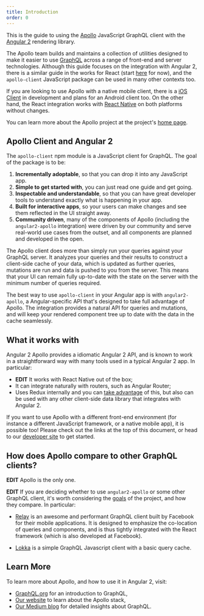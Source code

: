 ```yaml
---
title: Introduction
order: 0
---
```


This is the guide to using the [Apollo](http://apollostack.com) JavaScript GraphQL client with the [Angular 2](https://angular.io) rendering library.

The Apollo team builds and maintains a collection of utilities designed to make it easier to use [GraphQL](http://graphql.org) across a range of front-end and server technologies. Although this guide focuses on the integration with Angular 2, there is a similar guide in the works for React (start [here](http://dev.apollodata.com/react/) for now), and the `apollo-client` JavaScript package can be used in many other contexts too.

If you are looking to use Apollo with a native mobile client, there is a [iOS Client](https://github.com/apollostack/apollo-ios) in development and plans for an Android client too. On the other hand, the React integration works with [React Native](https://facebook.github.io/react-native/) on both platforms without changes.

You can learn more about the Apollo project at the project's [home page](http://apollostack.com).

<h2 id="apollo-client">Apollo Client and Angular 2</h2>

The `apollo-client` npm module is a JavaScript client for GraphQL. The goal of the package is to be:

1. **Incrementally adoptable**, so that you can drop it into any JavaScript app.
2. **Simple to get started with**, you can just read one guide and get going.
3. **Inspectable and understandable**, so that you can have great developer tools to understand exactly what is happening in your app.
4. **Built for interactive apps**, so your users can make changes and see them reflected in the UI straight away.
5. **Community driven**, many of the components of Apollo (including the `angular2-apollo` integration) were driven by our community and serve real-world use cases from the outset, and all components are planned and developed in the open.

The Apollo client does more than simply run your queries against your GraphQL server. It analyzes your queries and their results to construct a client-side cache of your data, which is updated as further queries, mutations are run and data is pushed to you from the server. This means that your UI can remain fully up-to-date with the state on the server with the minimum number of queries required.

The best way to use `apollo-client` in your Angular app is with `angular2-apollo`, a Angular-specific API that's designed to take full advantage of Apollo. The integration provides a natural API for queries and mutations, and will keep your rendered component tree up to date with the data in the cache seamlessly.

<h2 id="what-it-works-with">What it works with</h2>

Angular 2 Apollo provides a idiomatic Angular 2 API, and is known to work in a straightforward way with many tools used in a typical Angular 2 app. In particular:

 - **EDIT** It works with React Native out of the box;
 - It can integrate naturally with routers, such as Angular Router;
 - Uses Redux internally and you can [take advantage](redux.html) of this, but also can be used with any other client-side data library that integrates with Angular 2.

If you want to use Apollo with a different front-end environment (for instance a different JavaScript framework, or a native mobile app), it is possible too! Please check out the links at the top of this document, or head to our [developer site](http://apollostack.com) to get started.

<h2 id="comparison">How does Apollo compare to other GraphQL clients?</h2>

**EDIT** Apollo is the only one.

**EDIT** If you are deciding whether to use `angular2-apollo` or some other GraphQL client, it's worth considering the [goals](#apollo-client) of the project, and how they compare. In particular:

 - [Relay](https://facebook.github.io/relay/) is an awesome and performant GraphQL client built by Facebook for their mobile applications. It is designed to emphasize the co-location of queries and components, and is thus tightly integrated with the React framework (which is also developed at Facebook).

 - [Lokka](https://github.com/kadirahq/lokka) is a simple GraphQL Javascript client with a basic query cache.

<h2 id="learn-more">Learn More</h2>

To learn more about Apollo, and how to use it in Angular 2, visit:

- [GraphQL.org](http://graphql.org) for an introduction to GraphQL,
- [Our website](http://www.apollostack.com/) to learn about the Apollo stack,
- [Our Medium blog](https://medium.com/apollo-stack) for detailed insights about GraphQL.
